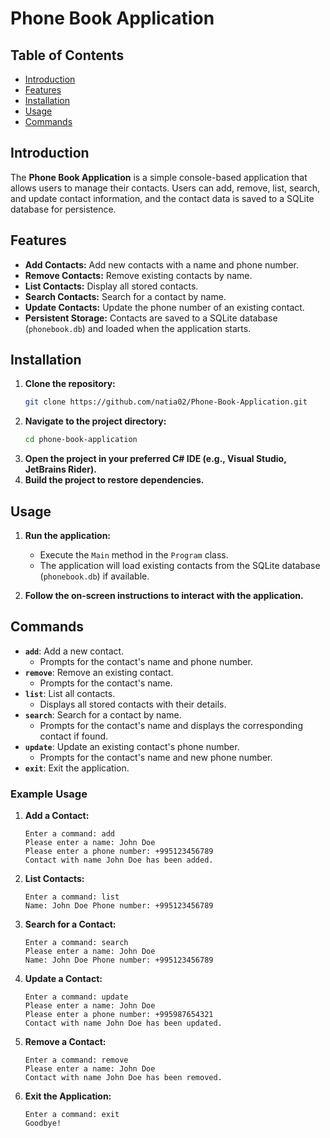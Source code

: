# Phone Book Application

## Table of Contents
- [Introduction](#introduction)
- [Features](#features)
- [Installation](#installation)
- [Usage](#usage)
- [Commands](#commands)


## Introduction
The **Phone Book Application** is a simple console-based application that allows users to manage their contacts. Users can add, remove, list, search, and update contact information, and the contact data is saved to a SQLite database for persistence.

## Features
- **Add Contacts:** Add new contacts with a name and phone number.
- **Remove Contacts:** Remove existing contacts by name.
- **List Contacts:** Display all stored contacts.
- **Search Contacts:** Search for a contact by name.
- **Update Contacts:** Update the phone number of an existing contact.
- **Persistent Storage:** Contacts are saved to a SQLite database (`phonebook.db`) and loaded when the application starts.

## Installation
1. **Clone the repository:**
    ```sh
    git clone https://github.com/natia02/Phone-Book-Application.git
    ```
2. **Navigate to the project directory:**
    ```sh
    cd phone-book-application
    ```
3. **Open the project in your preferred C# IDE (e.g., Visual Studio, JetBrains Rider).**
4. **Build the project to restore dependencies.**

## Usage
1. **Run the application:**
    - Execute the `Main` method in the `Program` class.
    - The application will load existing contacts from the SQLite database (`phonebook.db`) if available.

2. **Follow the on-screen instructions to interact with the application.**

## Commands
- **`add`**: Add a new contact.
    - Prompts for the contact's name and phone number.
- **`remove`**: Remove an existing contact.
    - Prompts for the contact's name.
- **`list`**: List all contacts.
    - Displays all stored contacts with their details.
- **`search`**: Search for a contact by name.
    - Prompts for the contact's name and displays the corresponding contact if found.
- **`update`**: Update an existing contact's phone number.
    - Prompts for the contact's name and new phone number.
- **`exit`**: Exit the application.

### Example Usage
1. **Add a Contact:**
    ```
    Enter a command: add
    Please enter a name: John Doe
    Please enter a phone number: +995123456789
    Contact with name John Doe has been added.
    ```

2. **List Contacts:**
    ```
    Enter a command: list
    Name: John Doe Phone number: +995123456789
    ```

3. **Search for a Contact:**
    ```
    Enter a command: search
    Please enter a name: John Doe
    Name: John Doe Phone number: +995123456789
    ```

4. **Update a Contact:**
    ```
    Enter a command: update
    Please enter a name: John Doe
    Please enter a phone number: +995987654321
    Contact with name John Doe has been updated.
    ```

5. **Remove a Contact:**
    ```
    Enter a command: remove
    Please enter a name: John Doe
    Contact with name John Doe has been removed.
    ```

6. **Exit the Application:**
    ```
    Enter a command: exit
    Goodbye!
    ```
